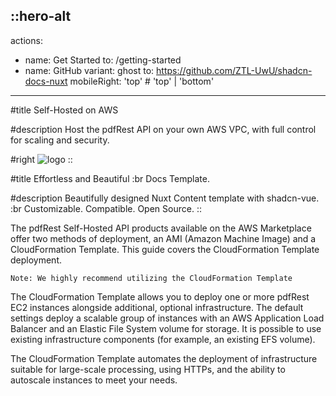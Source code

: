 ::hero-alt
---

actions:
  - name: Get Started
    to: /getting-started
  - name: GitHub
    variant: ghost
    to: https://github.com/ZTL-UwU/shadcn-docs-nuxt
mobileRight: 'top' # 'top' | 'bottom'
---

#title
Self-Hosted on AWS

#description
Host the pdfRest API on your own AWS VPC, with full control for scaling and security.

#right
![logo](aws-circle.png)
::

#title
Effortless and Beautiful :br Docs Template.

#description
Beautifully designed Nuxt Content template with shadcn-vue. :br Customizable. Compatible. Open Source.
::


The pdfRest Self-Hosted API products available on the AWS Marketplace offer two methods of deployment, an AMI (Amazon Machine Image) and a CloudFormation Template. This guide covers the CloudFormation Template deployment.

```
Note: We highly recommend utilizing the CloudFormation Template
```

The CloudFormation Template allows you to deploy one or more pdfRest EC2 instances alongside additional, optional infrastructure. The default settings deploy a scalable group of instances with an AWS Application Load Balancer and an Elastic File System volume for storage. It is possible to use existing infrastructure components (for example, an existing EFS volume). 

The CloudFormation Template automates the deployment of infrastructure suitable for large-scale processing, using HTTPs, and the ability to autoscale instances to meet your needs.
